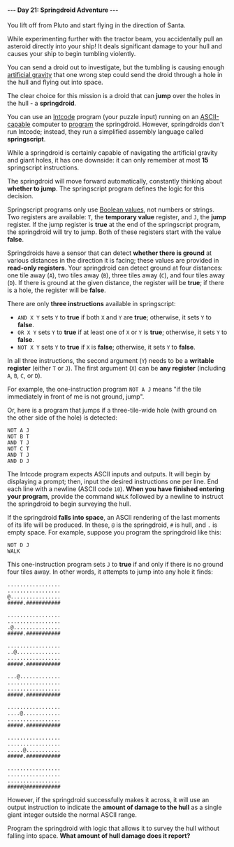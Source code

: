 ####  --- Day 21: Springdroid Adventure ---

You lift off from Pluto and start flying in the direction of Santa.

While experimenting further with the tractor beam, you accidentally pull an asteroid directly into your ship! It deals significant damage to your hull and causes your ship to begin tumbling violently.

You can send a droid out to investigate, but the tumbling is causing enough [artificial gravity](https://en.wikipedia.org/wiki/Artificial_gravity) that one wrong step could send the droid through a hole in the hull and flying out into space.

The clear choice for this mission is a droid that can **jump** over the holes in the hull - a **springdroid**.

You can use an [Intcode](/day09) program (your puzzle input) running on an [ASCII-capable](/day17) computer to [program](https://en.wikipedia.org/wiki/Programmable_read-only_memory) the springdroid. However, springdroids don't run Intcode; instead, they run a simplified assembly language called **springscript**.

While a springdroid is certainly capable of navigating the artificial gravity and giant holes, it has one downside: it can only remember at most **15** springscript instructions.

The springdroid will move forward automatically, constantly thinking about **whether to jump**. The springscript program defines the logic for this decision.

Springscript programs only use [Boolean values](https://en.wikipedia.org/wiki/Boolean_data_type), not numbers or strings. Two registers are available: `T`, the **temporary value** register, and `J`, the **jump** register. If the jump register is **true** at the end of the springscript program, the springdroid will try to jump. Both of these registers start with the value **false**.

Springdroids have a sensor that can detect **whether there is ground** at various distances in the direction it is facing; these values are provided in **read-only registers**. Your springdroid can detect ground at four distances: one tile away (`A`), two tiles away (`B`), three tiles away (`C`), and four tiles away (`D`). If there is ground at the given distance, the register will be **true**; if there is a hole, the register will be **false**.

There are only **three instructions** available in springscript:

- `AND X Y` sets `Y` to **true** if both `X` and `Y` are **true**; otherwise, it sets `Y` to **false**.
- `OR X Y` sets `Y` to **true** if at least one of `X` or `Y` is **true**; otherwise, it sets `Y` to **false**.
- `NOT X Y` sets `Y` to **true** if `X` is **false**; otherwise, it sets `Y` to **false**.

In all three instructions, the second argument (`Y`) needs to be a **writable register** (either `T` or `J`). The first argument (`X`) can be **any register** (including `A`, `B`, `C`, or `D`).

For example, the one-instruction program `NOT A J` means "if the tile immediately in front of me is not ground, jump".

Or, here is a program that jumps if a three-tile-wide hole (with ground on the other side of the hole) is detected:

```
NOT A J
NOT B T
AND T J
NOT C T
AND T J
AND D J
```

The Intcode program expects ASCII inputs and outputs. It will begin by displaying a prompt; then, input the desired instructions one per line. End each line with a newline (ASCII code `10`). **When you have finished entering your program**, provide the command `WALK` followed by a newline to instruct the springdroid to begin surveying the hull.

If the springdroid **falls into space**, an ASCII rendering of the last moments of its life will be produced. In these, `@` is the springdroid, `#` is hull, and `.` is empty space. For example, suppose you program the springdroid like this:

```
NOT D J
WALK
```

This one-instruction program sets `J` to **true** if and only if there is no ground four tiles away. In other words, it attempts to jump into any hole it finds:

```
.................
.................
@................
#####.###########

.................
.................
.@...............
#####.###########

.................
..@..............
.................
#####.###########

...@.............
.................
.................
#####.###########

.................
....@............
.................
#####.###########

.................
.................
.....@...........
#####.###########

.................
.................
.................
#####@###########
```

However, if the springdroid successfully makes it across, it will use an output instruction to indicate the **amount of damage to the hull** as a single giant integer outside the normal ASCII range.

Program the springdroid with logic that allows it to survey the hull without falling into space. **What amount of hull damage does it report?**

